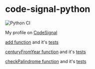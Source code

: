 # code-signal-python
![Python CI](https://github.com/BurhanH/code-signal-python/workflows/Python%20CI/badge.svg)

My profile on [CodeSignal](https://app.codesignal.com/profile/baur_u)

[add function](https://github.com/BurhanH/code-signal-python/blob/master/source/add.py) and it's [tests](https://github.com/BurhanH/code-signal-python/blob/master/tests/test_add.py)

[centuryFromYear function](https://github.com/BurhanH/code-signal-python/blob/master/source/century_from_year.py) and it's [tests](https://github.com/BurhanH/code-signal-python/blob/master/tests/test_century_from_year.py)

[checkPalindrome function](https://github.com/BurhanH/code-signal-python/blob/master/source/palindrome.py) and it's [tests](https://github.com/BurhanH/code-signal-python/blob/master/tests/test_palindrome.py)
